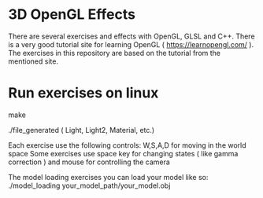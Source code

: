 # 3D OpenGL Effects
There are several exercises and effects with OpenGL, GLSL and C++. There is a very good tutorial site for learning OpenGL ( https://learnopengl.com/ ). The exercises in this repository are based on the tutorial from the mentioned site.

# Run exercises on linux
make

./file_generated ( Light, Light2, Material, etc.)

Each exercise use the following controls:
W,S,A,D for moving in the world space
Some exercises use space key for changing states ( like gamma correction ) and
mouse for controlling the camera

The model loading exercises you can load your model like so:
./model_loading your_model_path/your_model.obj
